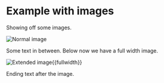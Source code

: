 # Example with images
Showing off some images.

![Normal image](example_imm_1.png "This is a normal image.")

Some text in between. Below now we have a full width image.

![Extended image](example_imm_2.png "This is an extended image."){{fullwidth}}

Ending text after the image.

